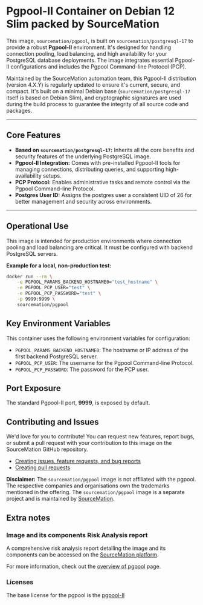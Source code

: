 # Pgpool-II Container on Debian 12 Slim packed by SourceMation

This image, `sourcemation/pgpool`, is built on `sourcemation/postgresql-17` to provide a robust **Pgpool-II** environment. It's designed for handling connection pooling, load balancing, and high availability for your PostgreSQL database deployments. The image integrates essential Pgpool-II configurations and includes the Pgpool Command-line Protocol (PCP).

Maintained by the SourceMation automation team, this Pgpool-II distribution (version 4.X.Y) is regularly updated to ensure it's current, secure, and compact. It's built on a minimal Debian base (`sourcemation/postgresql-17` itself is based on Debian Slim), and cryptographic signatures are used during the build process to guarantee the integrity of all source code and packages.

***

## Core Features

* **Based on `sourcemation/postgresql-17`:** Inherits all the core benefits and security features of the underlying PostgreSQL image.
* **Pgpool-II Integration:** Comes with pre-installed Pgpool-II tools for managing connections, distributing queries, and supporting high-availability setups.
* **PCP Protocol:** Enables administrative tasks and remote control via the Pgpool Command-line Protocol.
* **Postgres User ID:** Assigns the postgres user a consistent UID of 26 for better management and security across environments.

***

## Operational Use

This image is intended for production environments where connection pooling and load balancing are critical. It must be configured with backend PostgreSQL servers.

**Example for a local, non-production test:**

```bash
docker run --rm \
    -e PGPOOL_PARAMS_BACKEND_HOSTNAME0="test_hostname" \
    -e PGPOOL_PCP_USER="test" \
    -e PGPOOL_PCP_PASSWORD="test" \
    -p 9999:9999 \
    sourcemation/pgpool
```
## Key Environment Variables
This container uses the following environment variables for configuration:

* `PGPOOL_PARAMS_BACKEND_HOSTNAME0`: The hostname or IP address of the first backend PostgreSQL server.
* `PGPOOL_PCP_USER`: The username for the Pgpool Command-line Protocol.
* `PGPOOL_PCP_PASSWORD`: The password for the PCP user.

## Port Exposure
The standard Pgpool-II port, **9999**, is exposed by default.


## Contributing and Issues

We'd love for you to contribute! You can request new features, report bugs, or
submit a pull request with your contribution to this image on the SourceMation
GitHub repository.

- [Creating issues, feature requests, and bug reports](https://github.com/SourceMation/images/issues/new/choose)
- [Creating pull requests](https://github.com/SourceMation/images/compare)

**Disclaimer:** The `sourcemation/pgpool` image is not affiliated with the pgpool. The respective companies and
organisations own the trademarks mentioned in the offering. The `sourcemation/pgpool` image is a separate project and is maintained by [SourceMation](https://sourcemation.com).

## Extra notes
### Image and its components Risk Analysis report

A comprehensive risk analysis report detailing the image and its components can
be accessed on the [SourceMation platform](https://www.sourcemation.com/).

For more information, check out the [overview of
pgpool](https://pgpool.net/mediawiki/index.php/Main_Page) page.

### Licenses

The base license for the pgpool is the
[pgpool-II](https://pgpool.net/mediawiki/index.php/pgpool-II_License)
